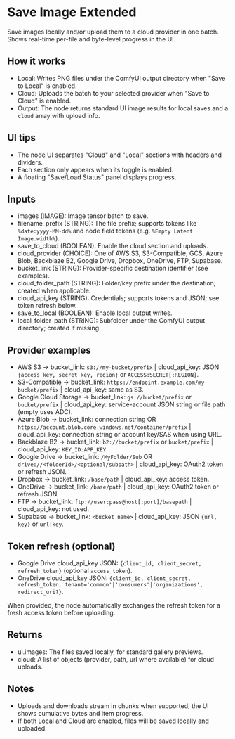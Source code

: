 # Save Image Extended

Save images locally and/or upload them to a cloud provider in one batch. Shows real-time per-file and byte-level progress in the UI.

## How it works
- Local: Writes PNG files under the ComfyUI output directory when "Save to Local" is enabled.
- Cloud: Uploads the batch to your selected provider when "Save to Cloud" is enabled.
- Output: The node returns standard UI image results for local saves and a `cloud` array with upload info.

## UI tips
- The node UI separates "Cloud" and "Local" sections with headers and dividers.
- Each section only appears when its toggle is enabled.
- A floating "Save/Load Status" panel displays progress.

## Inputs
- images (IMAGE): Image tensor batch to save.
- filename_prefix (STRING): The file prefix; supports tokens like `%date:yyyy-MM-dd%` and node field tokens (e.g. `%Empty Latent Image.width%`).
- save_to_cloud (BOOLEAN): Enable the cloud section and uploads.
- cloud_provider (CHOICE): One of AWS S3, S3-Compatible, GCS, Azure Blob, Backblaze B2, Google Drive, Dropbox, OneDrive, FTP, Supabase.
- bucket_link (STRING): Provider-specific destination identifier (see examples).
- cloud_folder_path (STRING): Folder/key prefix under the destination; created when applicable.
- cloud_api_key (STRING): Credentials; supports tokens and JSON; see token refresh below.
- save_to_local (BOOLEAN): Enable local output writes.
- local_folder_path (STRING): Subfolder under the ComfyUI output directory; created if missing.

## Provider examples
- AWS S3 → bucket_link: `s3://my-bucket/prefix` | cloud_api_key: JSON `{access_key, secret_key, region}` or `ACCESS:SECRET[:REGION]`.
- S3-Compatible → bucket_link: `https://endpoint.example.com/my-bucket/prefix` | cloud_api_key: same as S3.
- Google Cloud Storage → bucket_link: `gs://bucket/prefix` or `bucket/prefix` | cloud_api_key: service-account JSON string or file path (empty uses ADC).
- Azure Blob → bucket_link: connection string OR `https://account.blob.core.windows.net/container/prefix` | cloud_api_key: connection string or account key/SAS when using URL.
- Backblaze B2 → bucket_link: `b2://bucket/prefix` or `bucket/prefix` | cloud_api_key: `KEY_ID:APP_KEY`.
- Google Drive → bucket_link: `/MyFolder/Sub` OR `drive://<folderId>/<optional/subpath>` | cloud_api_key: OAuth2 token or refresh JSON.
- Dropbox → bucket_link: `/base/path` | cloud_api_key: access token.
- OneDrive → bucket_link: `/base/path` | cloud_api_key: OAuth2 token or refresh JSON.
- FTP → bucket_link: `ftp://user:pass@host[:port]/basepath` | cloud_api_key: not used.
- Supabase → bucket_link: `<bucket_name>` | cloud_api_key: JSON `{url, key}` or `url|key`.

## Token refresh (optional)
- Google Drive cloud_api_key JSON: `{client_id, client_secret, refresh_token}` (optional `access_token`).
- OneDrive cloud_api_key JSON: `{client_id, client_secret, refresh_token, tenant='common'|'consumers'|'organizations', redirect_uri?}`.

When provided, the node automatically exchanges the refresh token for a fresh access token before uploading.

## Returns
- ui.images: The files saved locally, for standard gallery previews.
- cloud: A list of objects (provider, path, url where available) for cloud uploads.

## Notes
- Uploads and downloads stream in chunks when supported; the UI shows cumulative bytes and item progress.
- If both Local and Cloud are enabled, files will be saved locally and uploaded.
